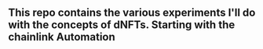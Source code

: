 ## This repo contains the various experiments I'll do with the concepts of dNFTs. Starting with the chainlink Automation
